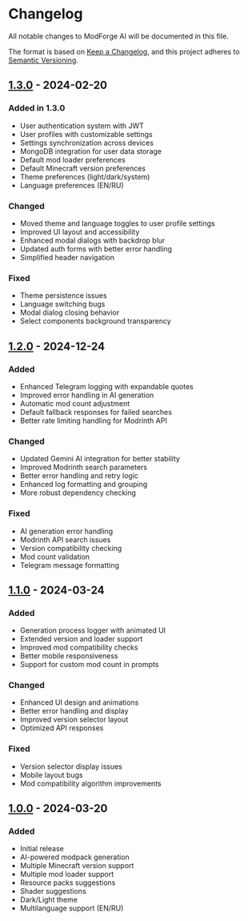 # Changelog

All notable changes to ModForge AI will be documented in this file.

The format is based on [Keep a Changelog](https://keepachangelog.com/en/1.0.0/),
and this project adheres to [Semantic Versioning](https://semver.org/spec/v2.0.0.html).

## [1.3.0] - 2024-02-20

### Added in 1.3.0

- User authentication system with JWT
- User profiles with customizable settings
- Settings synchronization across devices
- MongoDB integration for user data storage
- Default mod loader preferences
- Default Minecraft version preferences
- Theme preferences (light/dark/system)
- Language preferences (EN/RU)

### Changed

- Moved theme and language toggles to user profile settings
- Improved UI layout and accessibility
- Enhanced modal dialogs with backdrop blur
- Updated auth forms with better error handling
- Simplified header navigation

### Fixed

- Theme persistence issues
- Language switching bugs
- Modal dialog closing behavior
- Select components background transparency

## [1.2.0] - 2024-12-24

### Added

- Enhanced Telegram logging with expandable quotes
- Improved error handling in AI generation
- Automatic mod count adjustment
- Default fallback responses for failed searches
- Better rate limiting handling for Modrinth API

### Changed

- Updated Gemini AI integration for better stability
- Improved Modrinth search parameters
- Better error handling and retry logic
- Enhanced log formatting and grouping
- More robust dependency checking

### Fixed

- AI generation error handling
- Modrinth API search issues
- Version compatibility checking
- Mod count validation
- Telegram message formatting

## [1.1.0] - 2024-03-24

### Added

- Generation process logger with animated UI
- Extended version and loader support
- Improved mod compatibility checks
- Better mobile responsiveness
- Support for custom mod count in prompts

### Changed

- Enhanced UI design and animations
- Better error handling and display
- Improved version selector layout
- Optimized API responses

### Fixed

- Version selector display issues
- Mobile layout bugs
- Mod compatibility algorithm improvements

## [1.0.0] - 2024-03-20

### Added

- Initial release
- AI-powered modpack generation
- Multiple Minecraft version support
- Multiple mod loader support
- Resource packs suggestions
- Shader suggestions
- Dark/Light theme
- Multilanguage support (EN/RU)

[1.3.0]: https://github.com/onlive1337/ModForge-AI/releases/tag/v1.3.0
[1.2.0]: https://github.com/onlive1337/ModForge-AI/releases/tag/v1.2.0
[1.1.0]: https://github.com/onlive1337/ModForge-AI/releases/tag/v1.1.0
[1.0.0]: https://github.com/onlive1337/ModForge-AI/releases/tag/v1.0.0